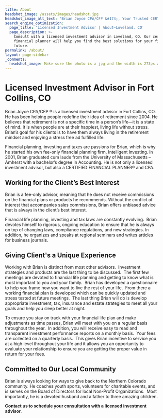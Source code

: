 ```yaml
---
title: About
headshot_image: /assets/images/headshot.jpg
headshot_image_alt_text: 'Brian Joyce CPA/CFP &#174;, Your Trusted CERTIFIED FINANCIAL PLANNER &#174;'
search_engine_optimization:
  page_title: 'Licensed Investment Advisor | About—Loveland, CO'
  page_description: >-
    Consult with a licensed investment advisor in Loveland, CO. Our certified
    financial planner will help you find the best solutions for your financial
    future.
permalink: /about/
layout: page-sidebar
_comments:
  headshot_image: Make sure the photo is a jpg and the width is 273px and the height is 364px.
---
```


# Licensed Investment Advisor in Fort Collins, CO

Brian Joyce CPA/CFP &reg; is a licensed investment advisor in Fort Collins, CO. He has been helping people redefine their idea of retirement since 2004. He believes that retirement is not a specific time in a person’s life—it is a state of mind. It is when people are at their happiest, living life without stress. Brian’s goal for his clients is to have them always living in the retirement mindset and enjoying a stress free ad fulfilled life.

Financial planning, investing and taxes are passions for Brian, which is why he started his own fee-only financial planning firm, Intelligent Investing. In 2001, Brian graduated cum laude from the University of Massachusetts – Amherst with a bachelor’s degree in Accounting. He is not only a licensed investment advisor, but also a CERTIFIED FINANCIAL PLANNER&reg; and CPA.

## Working for the Client’s Best Interest

Brian is a fee-only advisor, meaning that he does not receive commissions on the financial plans or products he recommends. Without the conflict of interest that accompanies sales commissions, Brian offers unbiased advice that is always in the client’s best interest.

Financial life planning, investing and tax laws are constantly evolving.&nbsp; Brian devotes himself to rigorous, ongoing education to ensure that he is always on top of changing laws, compliance regulations, and new strategies. In addition, he organizes and speaks at regional seminars and writes articles for business journals.

## Giving Client's a Unique Experience

Working with Brian is distinct from most other advisors.&nbsp; Investment strategies and products are the last thing to be discussed.&nbsp; The first few meetings are devoted to financial life planning and getting to know what is most important to you and your family.&nbsp; Brian has developed a questionnaire to help you frame how you want to live the rest of your life.&nbsp; From there a working financial plan is developed which can be quickly updated and stress tested at future meetings.&nbsp; The last thing Brian will do is develop appropriate investment, tax, insurance and estate strategies to meet all your goals and help you sleep better at night.&nbsp;

To ensure you stay on track with your financial life plan and make adjustments as time passes, Brian will meet with you on a regular basis throughout the year.&nbsp; In addition, you will receive easy to read and transparent investment performance reports on a monthly basis.&nbsp; Your fees are collected on a quarterly basis.&nbsp; This gives Brian incentive to service you at a high level throughout your life and it allows you an opportunity to evaluate your relationship to ensure you are getting the proper value in return for your fees.&nbsp;&nbsp;

## Committed to Our Local Community

Brian is always looking for ways to give back to the Northern Colorado community. He coaches youth sports, volunteers for charitable events, and is serves on the Board of Directors for local Non-Profit Organizations.&nbsp; Most importantly, he is a devoted husband and a father to three amazing children.

**[Contact us](http://www.intelligentinvestingllc.com/contact/) to schedule your consultation with a licensed investment advisor.&nbsp;**
